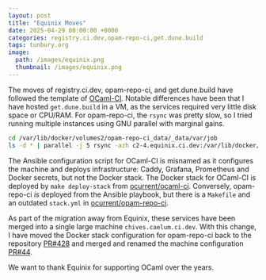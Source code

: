 ```yaml
---
layout: post
title: "Equinix Moves"
date: 2025-04-29 00:00:00 +0000
categories: registry.ci.dev,opam-repo-ci,get.dune.build
tags: tunbury.org
image:
  path: /images/equinix.png
  thumbnail: /images/equinix.png
---
```


The moves of registry.ci.dev, opam-repo-ci, and get.dune.build have followed the template of [OCaml-CI](https://www.tunbury.org/ocaml-ci/). Notable differences have been that I have hosted `get.dune.build` in a VM, as the services required very little disk space or CPU/RAM. For opam-repo-ci, the `rsync` was pretty slow, so I tried running multiple instances using GNU parallel with marginal gains.

```sh
cd /var/lib/docker/volumes2/opam-repo-ci_data/_data/var/job
ls -d * | parallel -j 5 rsync -azh c2-4.equinix.ci.dev:/var/lib/docker/volumes/opam-repo-ci_data/_data/var/job/{}/ {}/
```

The Ansible configuration script for OCaml-CI is misnamed as it configures the machine and deploys infrastructure: Caddy, Grafana, Prometheus and Docker secrets, but not the Docker stack. The Docker stack for OCaml-CI is deployed by `make deploy-stack` from [ocurrent/ocaml-ci](https://github.com/ocurrent/ocaml-ci). Conversely, opam-repo-ci _is_ deployed from the Ansible playbook, but there is a `Makefile` and an outdated `stack.yml` in [ocurrent/opam-repo-ci](https://github.com/ocurrent/opam-repo-ci).

As part of the migration away from Equinix, these services have been merged into a single large machine `chives.caelum.ci.dev`. With this change, I have moved the Docker stack configuration for opam-repo-ci back to the repository [PR#428](https://github.com/ocurrent/opam-repo-ci/pull/428) and merged and renamed the machine configuration [PR#44](https://github.com/mtelvers/ansible/pull/44).

We want to thank Equinix for supporting OCaml over the years.
